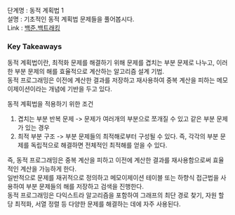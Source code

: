 단계명 : 동적 계획법 1    
설명 : 기초적인 동적 계획법 문제들을 풀어봅시다.      
Link : [백준.백트래킹](https://www.acmicpc.net/step/16)  

### Key Takeaways  
동적 계획법이란, 최적화 문제를 해결하기 위해 문제를 겹치는 부분 문제로 나누고, 이러한 부분 문제의 해를 효율적으로 계산하는 알고리즘 설계 기법.   
동적 프로그래밍은 이전에 계산한 결과를 저장하고 재사용하여 중복 계산을 피하는 메모이제이션이라는 개념에 기반을 두고 있다.  

동적 계획법을 적용하기 위한 조건  
1) 겹치는 부분 반복 문제 -> 문제가 여러개의 부분으로 쪼개질 수 있고 같은 부분 문제가 있는 경우  
2) 최적 부분 구조 -> 부분 문제들의 최적해로부터 구성될 수 있다. 즉, 각각의 부분 문제를 독립적으로 해결하면 전체적인 최적해를 얻을 수 있다.  

즉, 동적 프로그래밍은 중복 계산을 피하고 이전에 계산한 결과를 재사용함으로써 효율적인 계산을 가능하게 한다.   
일반적으로 문제를 재귀적으로 정의하고 메모이제이션 테이블 또는 하향식 접근법을 사용하여 부분 문제들의 해를 저장하고 검색을 진행한다.  
동적 프로그래밍은 다익스트라 알고리즘을 포함하여 그래프의 최단 경로 찾기, 자원 할당 최적화, 서열 정렬 등 다양한 문제를 해결하는 데에 자주 사용된다.  